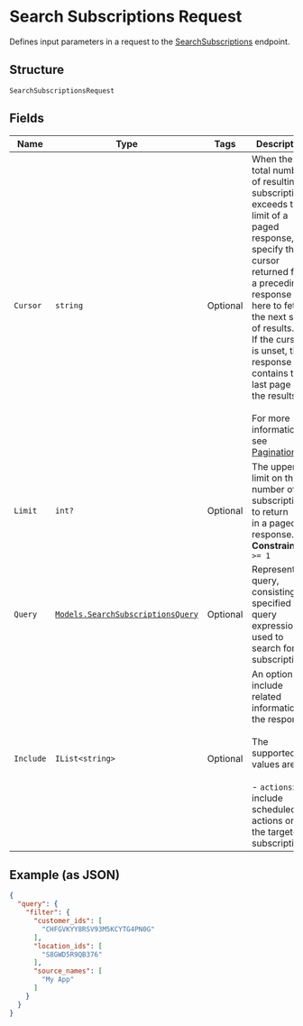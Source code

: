 
# Search Subscriptions Request

Defines input parameters in a request to the
[SearchSubscriptions](../../doc/api/subscriptions.md#search-subscriptions) endpoint.

## Structure

`SearchSubscriptionsRequest`

## Fields

| Name | Type | Tags | Description |
|  --- | --- | --- | --- |
| `Cursor` | `string` | Optional | When the total number of resulting subscriptions exceeds the limit of a paged response,<br>specify the cursor returned from a preceding response here to fetch the next set of results.<br>If the cursor is unset, the response contains the last page of the results.<br><br>For more information, see [Pagination](../../https://developer.squareup.com/docs/working-with-apis/pagination). |
| `Limit` | `int?` | Optional | The upper limit on the number of subscriptions to return<br>in a paged response.<br>**Constraints**: `>= 1` |
| `Query` | [`Models.SearchSubscriptionsQuery`](../../doc/models/search-subscriptions-query.md) | Optional | Represents a query, consisting of specified query expressions, used to search for subscriptions. |
| `Include` | `IList<string>` | Optional | An option to include related information in the response.<br><br>The supported values are:<br><br>- `actions`: to include scheduled actions on the targeted subscriptions. |

## Example (as JSON)

```json
{
  "query": {
    "filter": {
      "customer_ids": [
        "CHFGVKYY8RSV93M5KCYTG4PN0G"
      ],
      "location_ids": [
        "S8GWD5R9QB376"
      ],
      "source_names": [
        "My App"
      ]
    }
  }
}
```

